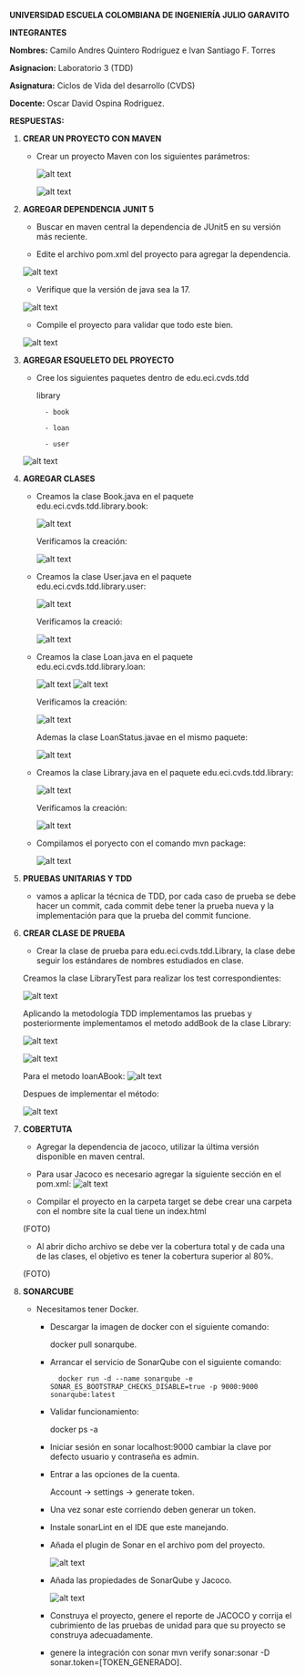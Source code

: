 **UNIVERSIDAD ESCUELA COLOMBIANA DE INGENIERÍA JULIO GARAVITO**

**INTEGRANTES**

**Nombres:** Camilo Andres Quintero Rodriguez e Ivan Santiago F. Torres

**Asignacion:** Laboratorio 3 (TDD)

**Asignatura:** Ciclos de Vida del desarrollo (CVDS)

**Docente:** Oscar David Ospina Rodriguez.

**RESPUESTAS:**

1. **CREAR UN PROYECTO CON MAVEN**
    - Crear un proyecto Maven con los siguientes parámetros:

        ![alt text](/Resources/image12.png)

        ![alt text](/Resources/image.png)

2. **AGREGAR DEPENDENCIA JUNIT 5**
    - Buscar en maven central la dependencia de JUnit5 en su versión más reciente.

    - Edite el archivo pom.xml del proyecto para agregar la dependencia.

    ![alt text](/Resources/image1.png)

    - Verifique que la versión de java sea la 17.

    ![alt text](/Resources/image2.png)

    - Compile el proyecto para validar que todo este bien.

    ![alt text](/Resources/image4.png)



3. **AGREGAR ESQUELETO DEL PROYECTO**
    - Cree los siguientes paquetes dentro de edu.eci.cvds.tdd

        library

            - book

            - loan

            - user

    ![alt text](/Resources/image5.png)


4. **AGREGAR CLASES**
    - Creamos la clase Book.java en el paquete edu.eci.cvds.tdd.library.book:

        ![alt text](/Resources/image14.png)

        Verificamos la creación:

       ![alt text](/Resources/image6.png)

    - Creamos la clase User.java en el paquete edu.eci.cvds.tdd.library.user:

        ![alt text](/Resources/image20.png)

        Verificamos la creació:

      ![alt text](/Resources/image7.png)

    - Creamos la clase Loan.java en el paquete edu.eci.cvds.tdd.library.loan:

        ![alt text](/Resources/image15.png)
        ![alt text](/Resources/image17.png)

        Verificamos la creación:

        ![alt text](/Resources/image8.png)

        Ademas la clase LoanStatus.javae en el mismo paquete:

        ![alt text](/Resources/image9.png)

    - Creamos la clase Library.java en el paquete edu.eci.cvds.tdd.library:

        ![alt text](/Resources/image16.png)

        Verificamos la creación:

        ![alt text](/Resources/image10.png)

   -  Compilamos el poryecto con el comando mvn package:

        ![alt text](/Resources/image11.png)


5. **PRUEBAS UNITARIAS Y TDD**
    -  vamos a aplicar la técnica de TDD, por cada caso de prueba se debe hacer un commit, cada commit debe tener la prueba nueva y la implementación para que la prueba del commit funcione.

6. **CREAR CLASE DE PRUEBA**
    - Crear la clase de prueba para edu.eci.cvds.tdd.Library, la clase debe seguir los estándares de nombres estudiados en clase.

    Creamos la clase LibraryTest para realizar los test correspondientes:
    
    ![alt text](image-1.png)

    Aplicando la metodología TDD implementamos las pruebas y posteriormente implementamos el metodo addBook de la clase Library:

    ![alt text](image-2.png)


    ![alt text](image.png)

    Para el metodo loanABook:
    ![alt text](image-3.png)

    Despues de implementar el método:

    ![alt text](image-4.png)
    

7. **COBERTUTA**
    - Agregar la dependencia de jacoco, utilizar la última versión disponible en maven central.

    - Para usar Jacoco es necesario agregar la siguiente sección en el pom.xml:
    ![alt text](/Resources/image13.png)

    - Compilar el proyecto en la carpeta target se debe crear una carpeta con el nombre site la cual tiene un index.html

    (FOTO)

    - Al abrir dicho archivo se debe ver la cobertura total y de cada una de las clases, el objetivo es tener la cobertura superior al 80%.

    (FOTO)
    
7. **SONARCUBE**
    - Necesitamos tener Docker.
        - Descargar la imagen de docker con el siguiente comando:
        
             docker pull sonarqube.

        - Arrancar el servicio de SonarQube con el siguiente comando:

                docker run -d --name sonarqube -e SONAR_ES_BOOTSTRAP_CHECKS_DISABLE=true -p 9000:9000 sonarqube:latest
        
        - Validar funcionamiento: 
        
            docker ps -a
        
        - Iniciar sesión en sonar localhost:9000 cambiar la clave por defecto usuario y contraseña es admin.

        - Entrar a las opciones de la cuenta.
        
            Account -> settings -> generate token.

        - Una vez sonar este corriendo deben generar un token.

        - Instale sonarLint en el IDE que este manejando.

        - Añada el plugin de Sonar en el archivo pom del proyecto.

            ![alt text](/Resources/image18.png)
        
        - Añada las propiedades de SonarQube y Jacoco. 

            ![alt text](/Resources/image19.png)
        
        - Construya el proyecto, genere el reporte de JACOCO y corrija el cubrimiento de las pruebas de unidad para que su proyecto se construya adecuadamente.

        - genere la integración con sonar mvn verify sonar:sonar -D sonar.token=[TOKEN_GENERADO].





